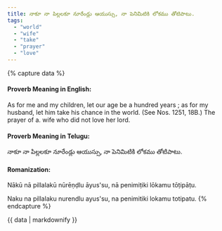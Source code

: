 ```yaml
---
title: నాకూ నా పిల్లలకూ నూరేండ్లు ఆయుస్సు, నా పెనిమిటికి లోకము తోటిపాటు.
tags:
  - "world"
  - "wife"
  - "take"
  - "prayer"
  - "love"
---
```


{% capture data %}
#### Proverb Meaning in English:
As for me and my children, let our age be a hundred years ; as for my husband, let him take his chance in the world.
(See Nos. 1251, 18B.)
The prayer of a. wife who did not love her lord.

#### Proverb Meaning in Telugu:
నాకూ నా పిల్లలకూ నూరేండ్లు ఆయుస్సు, నా పెనిమిటికి లోకము తోటిపాటు.

#### Romanization:
Nākū nā pillalakū nūrēṇḍlu āyus'su, nā penimiṭiki lōkamu tōṭipāṭu.

Naku na pillalaku nurendlu ayus'su, na penimitiki lokamu totipatu.
{% endcapture %}

{{ data | markdownify }}

